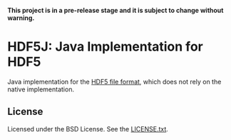 **This project is in a pre-release stage and it is subject to change without warning.**

# HDF5J: Java Implementation for HDF5

Java implementation for the [HDF5 file format](https://support.hdfgroup.org/HDF5/),
which does not rely on the native implementation.

## License

Licensed under the BSD License. See the [LICENSE.txt](https://github.com/magicDGS/hdf5jblob/master/LICENSE.TXT).
